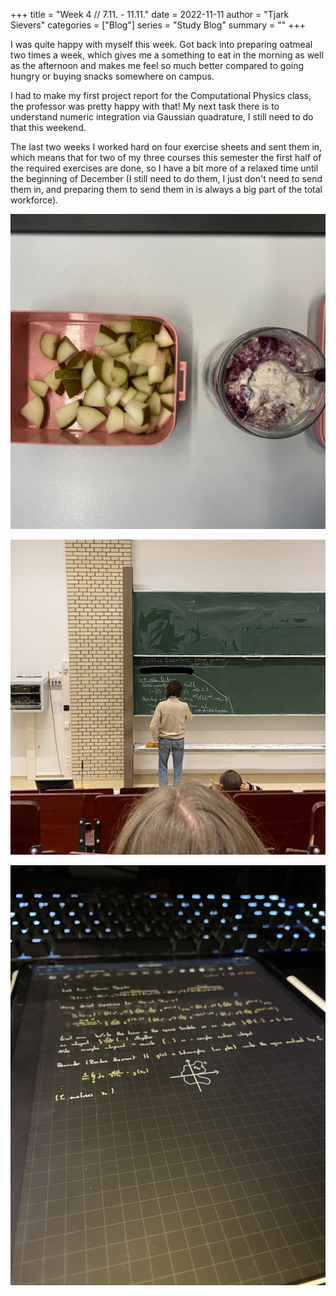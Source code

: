 +++
title = "Week 4 // 7.11. - 11.11."
date = 2022-11-11
author = "Tjark Sievers"
categories = ["Blog"]
series = "Study Blog"
summary = ""
+++

I was quite happy with myself this week. Got back into preparing oatmeal two times a week, which gives me a something to eat in the morning as well as the afternoon and makes me feel so much better compared to going hungry or buying snacks somewhere on campus.

I had to make my first project report for the Computational Physics class, the professor was pretty happy with that! My next task there is to understand numeric integration via Gaussian quadrature, I still need to do that this weekend.

The last two weeks I worked hard on four exercise sheets and sent them in, which means that for two of my three courses this semester the first half of the required exercises are done, so I have a bit more of a relaxed time until the beginning of December (I still need to do them, I just don't need to send them in, and preparing them to send them in is always a big part of the total workforce).

![image](studyblog_1.jpg)

![image](studyblog_2.jpg)

![image](studyblog_3.jpg)
